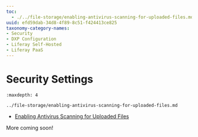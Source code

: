 ```yaml
---
toc:
  - ./../file-storage/enabling-antivirus-scanning-for-uploaded-files.md
uuid: efd59dab-34d8-4f89-8c51-f424413ce825
taxonomy-category-names:
- Security
- DXP Configuration
- Liferay Self-Hosted
- Liferay PaaS
---
```

# Security Settings

```{toctree}
:maxdepth: 4

../file-storage/enabling-antivirus-scanning-for-uploaded-files.md
```

* [Enabling Antivirus Scanning for Uploaded Files](../file-storage/enabling-antivirus-scanning-for-uploaded-files.md)

More coming soon!
